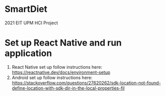 # SmartDiet
2021 EIT UPM HCI Project

# Set up React Native and run application
1. React Native set up follow instructions here: https://reactnative.dev/docs/environment-setup
2. Android set up follow instructions here: https://stackoverflow.com/questions/27620262/sdk-location-not-found-define-location-with-sdk-dir-in-the-local-properties-fil
